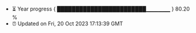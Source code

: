 - ⏳ Year progress { ████████████████████████▁▁▁▁▁▁ } 80.20 %
- ⏰ Updated on Fri, 20 Oct 2023 17:13:39 GMT

